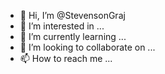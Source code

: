 - 👋 Hi, I’m @StevensonGraj
- 👀 I’m interested in ...
- 🌱 I’m currently learning ...
- 💞️ I’m looking to collaborate on ...
- 📫 How to reach me ...

<!---
StevensonGraj/StevensonGraj is a ✨ special ✨ repository because its `README.md` (this file) appears on your GitHub profile.
You can click the Preview link to take a look at your changes.
--->
